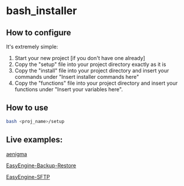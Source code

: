 # bash_installer

## How to configure

It's extremely simple:

1. Start your new project [if you don't have one already]
2. Copy the "setup" file into your project directory exactly as it is
3. Copy the "install" file into your project directory and insert your commands under "Insert installer commands here"
4. Copy the "functions" file into your project directory and insert your functions under "Insert your variables here".

## How to use

```bash
bash <proj_name>/setup
```

## Live examples:

[aenigma](https://github.com/openspace42/aenigma)

[EasyEngine-Backup-Restore](https://github.com/openspace42/EasyEngine-Backup-Restore)

[EasyEngine-SFTP](https://github.com/openspace42/EasyEngine-SFTP)
